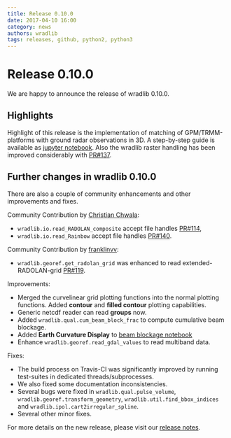 ```yaml
---
title: Release 0.10.0
date: 2017-04-10 16:00
category: news
authors: wradlib
tags: releases, github, python2, python3
---
```


# Release 0.10.0

We are happy to announce the release of wradlib 0.10.0.

## Highlights

Highlight of this release is the implementation of matching of GPM/TRMM-platforms
with ground radar observations in 3D. A step-by-step guide is available as
[jupyter notebook](http://wradlib.org/wradlib-docs/0.10.0/notebooks/match3d/wradlib_match_workflow.html). Also the wradlib raster handling
has been improved considerably with [PR#137](https://github.com/wradlib/wradlib/pull/137).

## Further changes in wradlib 0.10.0

There are also a couple of community enhancements and other improvements and fixes.

Community Contribution by [Christian Chwala](https://github.com/cchwala):

- `wradlib.io.read_RADOLAN_composite` accept file handles [PR#114](https://github.com/wradlib/wradlib/pull/114),
- `wradlib.io.read_Rainbow` accept file handles [PR#140](https://github.com/wradlib/wradlib/pull/140).

Community Contribution by [franklinvv](https://github.com/franklinvv):

- `wradlib.georef.get_radolan_grid` was enhanced to read extended-RADOLAN-grid [PR#119](https://github.com/wradlib/wradlib/pull/119).

Improvements:

- Merged the curvelinear grid plotting functions into the normal plotting functions. Added **contour** and **filled contour** plotting capabilities.
- Generic netcdf reader can read **groups** now.
- Added `wradlib.qual.cum_beam_block_frac` to compute cumulative beam blockage.
- Added **Earth Curvature Display** to [beam blockage notebook](http://wradlib.org/wradlib-docs/0.10.0/notebooks/beamblockage/wradlib_beamblock.html)
- Enhance `wradlib.georef.read_gdal_values` to read multiband data.

Fixes:

- The build process on Travis-CI was significantly improved by running test-suites in dedicated threads/subprocesses.
- We also fixed some documentation inconsistencies.
- Several bugs were fixed in `wradlib.qual.pulse_volume`, `wradlib.georef.transform_geometry`, `wradlib.util.find_bbox_indices` and `wradlib.ipol.cart2irregular_spline`.
- Several other minor fixes.

For more details on the new release, please visit our [release notes](http://wradlib.org/wradlib-docs/0.10.0/release_notes.html).
